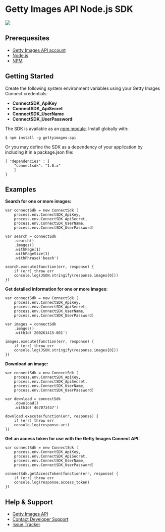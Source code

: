 # Getty Images API Node.js SDK
[![](https://travis-ci.org/gettyimages/gettyimages-api_nodejs.svg?branch=master)](https://travis-ci.org/gettyimages/gettyimages-api_nodejs)

## Prerequesites
* [Getty Images API account](https://api.gettyimages.com/member/register)
* [Node.js](http://nodejs.org)
* [NPM](http://npmjs.org)

## Getting Started
Create the following system environment variables using your Getty Images Connect credentials:

 *  **ConnectSDK_ApiKey**
 *  **ConnectSDK_ApiSecret**
 *  **ConnectSDK_UserName**
 *  **ConnectSDK_UserPassword**

The SDK is available as an [npm module](https://www.npmjs.com/package/gettyimages-api). Install globally with:

    $ npm install -g gettyimages-api

Or you may define the SDK as a dependency of your application by including it in a package.json file:

    { "dependencies" : {
        "connectsdk": "1.0.x"
        }
    }

## Examples

**Search for one or more images:**

    var connectSdk = new ConnectSdk (
        process.env.ConnectSDK_ApiKey,
        process.env.ConnectSDK_ApiSecret,
        process.env.ConnectSDK_UserName,
        process.env.ConnectSDK_UserPassword)

	var search = connectSdk
		.search()
		.images()
		.withPage(1)
		.withPageSize(1)
		.withPhrase('beach')

	search.execute(function(err, response) {
		if (err) throw err
		console.log(JSON.stringify(response.images[0]))
	})

**Get detailed information for one or more images:**

    var connectSdk = new ConnectSdk (
        process.env.ConnectSDK_ApiKey,
        process.env.ConnectSDK_ApiSecret,
        process.env.ConnectSDK_UserName,
        process.env.ConnectSDK_UserPassword)

	var images = connectSdk
		.images()
		.withId('200261415-001')

	images.execute(function(err, response) {
		if (err) throw err
		console.log(JSON.stringify(response.images[0]))
	})

**Download an image:**

    var connectSdk = new ConnectSdk (
        process.env.ConnectSDK_ApiKey,
        process.env.ConnectSDK_ApiSecret,
        process.env.ConnectSDK_UserName,
        process.env.ConnectSDK_UserPassword)

    var download = connectSdk
        .download()
        .withId('467073457')

    download.execute(function(err, response) {
        if (err) throw err
        console.log(response.uri)
    })

**Get an access token for use with the Getty Images Connect API:**

    var connectSdk = new ConnectSdk (
        process.env.ConnectSDK_ApiKey,
        process.env.ConnectSDK_ApiSecret,
        process.env.ConnectSDK_UserName,
        process.env.ConnectSDK_UserPassword)

    connectSdk.getAccessToken(function(err, response) {
        if (err) throw err
        console.log(response.access_token)
    })

## Help & Support

* [Getty Images API](http://developer.gettyimages.com/)
* [Contact Developer Support](mailto:developersupport@gettyimages.com)
* [Issue Tracker](https://github.com/gettyimages/gettyimages-api_nodejs/issues)
